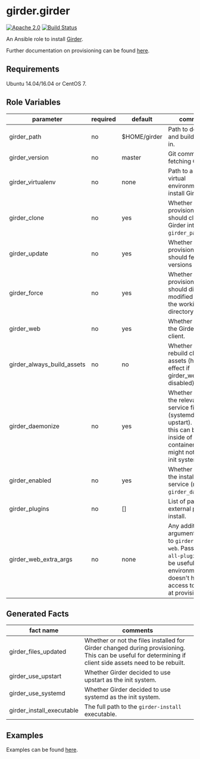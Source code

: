 girder.girder
=============
[![Apache 2.0](https://img.shields.io/badge/license-Apache%202-blue.svg)](https://raw.githubusercontent.com/girder/ansible-role-girder/master/LICENSE)
[![Build Status](https://travis-ci.org/girder/ansible-role-girder.svg?branch=master)](https://travis-ci.org/girder/ansible-role-girder)

An Ansible role to install [Girder](https://github.com/girder/girder).

Further documentation on provisioning can be found [here](https://girder.readthedocs.io/en/latest/provisioning.html).

Requirements
------------

Ubuntu 14.04/16.04 or CentOS 7.

Role Variables
--------------

| parameter                  | required | default      | comments                                                                                                                                                            |
| -------------------------- | -------- | ------------ | ------------------------------------------------------------------------------------------------------------------------------------------------------------------- |
| girder_path                | no       | $HOME/girder | Path to download and build Girder in.                                                                                                                               |
| girder_version             | no       | master       | Git commit-ish for fetching Girder.                                                                                                                                 |
| girder_virtualenv          | no       | none         | Path to a Python virtual environment to install Girder in.                                                                                                          |
| girder_clone               | no       | yes          | Whether provisioning should clone Girder into `girder_path`.                                                                                                        |
| girder_update              | no       | yes          | Whether provisioning should fetch new versions via git.                                                                                                             |
| girder_force               | no       | yes          | Whether provisioning should discard modified files in the working directory.                                                                                        |
| girder_web                 | no       | yes          | Whether to build the Girder web client.                                                                                                                             |
| girder_always_build_assets | no       | no           | Whether to always rebuild client side assets (has no effect if girder_web is disabled).                                                                             |
| girder_daemonize           | no       | yes          | Whether to install the relevant service files (systemd or upstart). Disabling this can be useful inside of containers which might not have an init system.          |
| girder_enabled             | no       | yes          | Whether to enable the installed service (requires `girder_daemonize`).                                                                                              |
| girder_plugins             | no       | []           | List of paths to external plugins to install.                                                                                                                       |
| girder_web_extra_args      | no       | none         | Any additional arguments to pass to `girder-install web`. Passing `--all-plugins` can be useful if your environment doesn't have access to Mongo at provision time. |

Generated Facts
---------------

| fact name                 | comments                                                                                                                                                |
| ------------------------- | ------------------------------------------------------------------------------------------------------------------------------------------------------- |
| girder_files_updated      | Whether or not the files installed for Girder changed during provisioning. This can be useful for determining if client side assets need to be rebuilt. |
| girder_use_upstart        | Whether Girder decided to use upstart as the init system.                                                                                               |
| girder_use_systemd        | Whether Girder decided to use systemd as the init system.                                                                                               |
| girder_install_executable | The full path to the `girder-install` executable.                                                                                                       |

Examples
--------
Examples can be found [here](https://github.com/girder/girder/tree/master/devops/ansible/examples).
